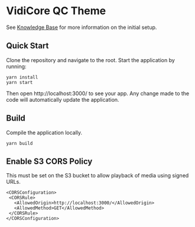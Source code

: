 # VidiCore QC Theme

See [Knowledge Base](https://vidispine.atlassian.net/wiki/spaces/IES/pages/) for more information on the initial setup.

## Quick Start

Clone the repository and navigate to the root. Start the application by running:
```
yarn install
yarn start
```
Then open http://localhost:3000/ to see your app. Any change made to the code will automatically update the application.


## Build

Compile the application locally.
```
yarn build
```

## Enable S3 CORS Policy

This must be set on the S3 bucket to allow playback of media using signed URLs.
```
<CORSConfiguration>
 <CORSRule>
   <AllowedOrigin>http://localhost:3000/</AllowedOrigin>
   <AllowedMethod>GET</AllowedMethod>
 </CORSRule>
</CORSConfiguration>
```
